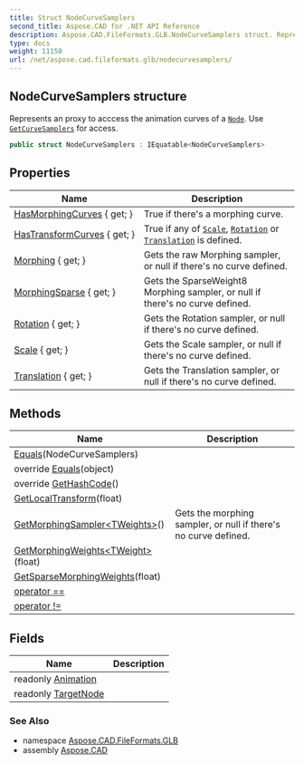 ```yaml
---
title: Struct NodeCurveSamplers
second_title: Aspose.CAD for .NET API Reference
description: Aspose.CAD.FileFormats.GLB.NodeCurveSamplers struct. Represents an proxy to acccess the animation curves of a Node. Use GetCurveSamplers for access
type: docs
weight: 11150
url: /net/aspose.cad.fileformats.glb/nodecurvesamplers/
---
```

## NodeCurveSamplers structure

Represents an proxy to acccess the animation curves of a [`Node`](../node/). Use [`GetCurveSamplers`](../node/getcurvesamplers/) for access.

```csharp
public struct NodeCurveSamplers : IEquatable<NodeCurveSamplers>
```

## Properties

| Name | Description |
| --- | --- |
| [HasMorphingCurves](../../aspose.cad.fileformats.glb/nodecurvesamplers/hasmorphingcurves/) { get; } | True if there's a morphing curve. |
| [HasTransformCurves](../../aspose.cad.fileformats.glb/nodecurvesamplers/hastransformcurves/) { get; } | True if any of [`Scale`](./scale/), [`Rotation`](./rotation/) or [`Translation`](./translation/) is defined. |
| [Morphing](../../aspose.cad.fileformats.glb/nodecurvesamplers/morphing/) { get; } | Gets the raw Morphing sampler, or null if there's no curve defined. |
| [MorphingSparse](../../aspose.cad.fileformats.glb/nodecurvesamplers/morphingsparse/) { get; } | Gets the SparseWeight8 Morphing sampler, or null if there's no curve defined. |
| [Rotation](../../aspose.cad.fileformats.glb/nodecurvesamplers/rotation/) { get; } | Gets the Rotation sampler, or null if there's no curve defined. |
| [Scale](../../aspose.cad.fileformats.glb/nodecurvesamplers/scale/) { get; } | Gets the Scale sampler, or null if there's no curve defined. |
| [Translation](../../aspose.cad.fileformats.glb/nodecurvesamplers/translation/) { get; } | Gets the Translation sampler, or null if there's no curve defined. |

## Methods

| Name | Description |
| --- | --- |
| [Equals](../../aspose.cad.fileformats.glb/nodecurvesamplers/equals/#equals)(NodeCurveSamplers) |  |
| override [Equals](../../aspose.cad.fileformats.glb/nodecurvesamplers/equals/#equals_1)(object) |  |
| override [GetHashCode](../../aspose.cad.fileformats.glb/nodecurvesamplers/gethashcode/)() |  |
| [GetLocalTransform](../../aspose.cad.fileformats.glb/nodecurvesamplers/getlocaltransform/)(float) |  |
| [GetMorphingSampler&lt;TWeights&gt;](../../aspose.cad.fileformats.glb/nodecurvesamplers/getmorphingsampler/)() | Gets the morphing sampler, or null if there's no curve defined. |
| [GetMorphingWeights&lt;TWeight&gt;](../../aspose.cad.fileformats.glb/nodecurvesamplers/getmorphingweights/)(float) |  |
| [GetSparseMorphingWeights](../../aspose.cad.fileformats.glb/nodecurvesamplers/getsparsemorphingweights/)(float) |  |
| [operator ==](../../aspose.cad.fileformats.glb/nodecurvesamplers/op_equality/) |  |
| [operator !=](../../aspose.cad.fileformats.glb/nodecurvesamplers/op_inequality/) |  |

## Fields

| Name | Description |
| --- | --- |
| readonly [Animation](../../aspose.cad.fileformats.glb/nodecurvesamplers/animation/) |  |
| readonly [TargetNode](../../aspose.cad.fileformats.glb/nodecurvesamplers/targetnode/) |  |

### See Also

* namespace [Aspose.CAD.FileFormats.GLB](../../aspose.cad.fileformats.glb/)
* assembly [Aspose.CAD](../../)


